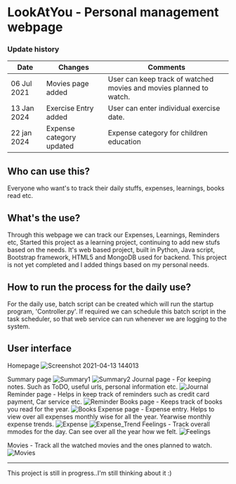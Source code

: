 # LookAtYou - Personal management webpage

### Update history

<table>
<thead>
<th>Date</th>
<th>Changes</th>
<th>Comments</th>
</thead>
<tbody>
<tr><td>06 Jul 2021</td><td>Movies page added</td><td>User can keep track of watched movies and movies planned to watch.</td></tr>
<tr><td>13 Jan 2024</td><td>Exercise Entry added</td><td>User can enter individual exercise date.</td></tr>
<tr><td>22 jan 2024</td><td>Expense category updated</td><td>Expense category for children education</td></tr>
</tbody>
</table>

## Who can use this?
Everyone who want's to track their daily stuffs, expenses, learnings, books read etc.
## What's the use?
Through this webpage we can track our Expenses, Learnings, Reminders etc,
Started this project as a learning project, continuing to add new stufs based on the needs.
It's web based project, built in Python, Java script, Bootstrap framework, HTML5 and MongoDB used for backend.
This project is not yet completed and I added things based on my personal needs.

## How to run the process for the daily use?
For the daily use, batch script can be created which will run the startup program, 'Controller.py'. If required we can schedule this batch script in the task scheduler, so that web service can run whenever we are logging to the system.

## User interface

Homepage
![Screenshot 2021-04-13 144013](https://user-images.githubusercontent.com/44773122/114528079-48fbf080-9c66-11eb-9237-fc00c6c5652b.png)

Summary page
![Summary1](https://user-images.githubusercontent.com/44773122/114530525-a133f200-9c68-11eb-9aee-d279ced360fa.png)
![Summary2](https://user-images.githubusercontent.com/44773122/114530534-a3964c00-9c68-11eb-99ed-531f33223449.png)
Journal page - For keeping notes. Such as ToDO, useful urls, personal information etc.
![Journal](https://user-images.githubusercontent.com/44773122/114530708-d3ddea80-9c68-11eb-90b8-9032036a6989.png)
Reminder page - Helps in keep track of reminders such as credit card payment, Car service etc.
![Reminder](https://user-images.githubusercontent.com/44773122/114530731-d9d3cb80-9c68-11eb-9d65-a111268d863e.png)
Books page - Keeps track of books you read for the year.
![Books](https://user-images.githubusercontent.com/44773122/114530753-df311600-9c68-11eb-9f2d-cb9e717415d6.png)
Expense page - Expense entry. Helps to view over all expenses monthly wise for all the year. Yearwise monthly expense trends.
![Expense](https://user-images.githubusercontent.com/44773122/114530783-e6f0ba80-9c68-11eb-9e74-5ce5f4638706.png)
![Expense_Trend](https://user-images.githubusercontent.com/44773122/114530834-f112b900-9c68-11eb-9d90-1c86ab6ab66f.png)
Feelings - Track overall mmodes for the day. Can see over all the year how we felt.
![Feelings](https://user-images.githubusercontent.com/44773122/114530860-f7089a00-9c68-11eb-9722-4b545552b95b.png)

Movies - Track all the watched movies and the ones planned to watch.
![Movies](https://user-images.githubusercontent.com/44773122/124577039-88536b00-de6a-11eb-90fd-25a8eb2673c5.png)


<hr>
This project is still in progress..I'm still thinking about it :)

